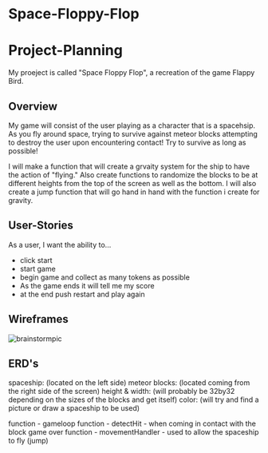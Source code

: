 # Space-Floppy-Flop
# Project-Planning
My proeject is called "Space Floppy Flop", a recreation of the game Flappy Bird.

## Overview
My game will consist of the user playing as a character that is a spacehsip. As you fly around space, trying to survive against meteor blocks attempting to destroy the user upon encountering contact! Try to survive as long as possible!

I will make a function that will create a grvaity system for the ship to have the action of "flying."
Also create functions to randomize the blocks to be at different heights from the top of the screen 
as well as the bottom.
I will also create a jump function that will go hand in hand with the function i create for gravity.
## User-Stories
As a user, I want the ability to...
- click start
- start game
- begin game and collect as many tokens as possible
- As the game ends it will tell me my score
- at the end push restart and play again

## Wireframes
![brainstormpic](https://user-images.githubusercontent.com/112364309/191062006-7a930610-e7ad-4ec2-89a7-6400d95e7eaa.jpg)

## ERD's
spaceship: (located on the left side)
meteor blocks: (located coming from the right side of the screen)
height & width: (will probably be 32by32 depending on the sizes of the blocks and get itself)
color: (will try and find a picture or draw a spaceship to be used)

function - gameloop
function - detectHit - when coming in contact with the block game over
function - movementHandler - used to allow the spaceship to fly (jump)